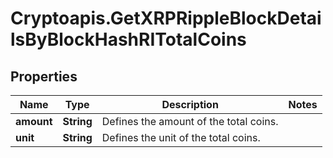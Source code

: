# Cryptoapis.GetXRPRippleBlockDetailsByBlockHashRITotalCoins

## Properties

Name | Type | Description | Notes
------------ | ------------- | ------------- | -------------
**amount** | **String** | Defines the amount of the total coins. | 
**unit** | **String** | Defines the unit of the total coins. | 



